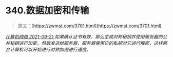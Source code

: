 <!--yml
category: 未分类
date: 0001-01-01 00:00:00
-->

# 340.数据加密和传输

> 原文：[https://zwmst.com/3701.html](https://zwmst.com/3701.html)

   [ *计算机网络* ](https://zwmst.com/%e8%ae%a1%e7%ae%97%e6%9c%ba%e7%bd%91%e7%bb%9c)*[ <time datetime="2021-09-22T01:10:03+08:00"> 2021-09-21 </time> ](https://zwmst.com/3701.html)  如果确认证书有效，那么生成对称秘钥并使用服务器的公共秘钥进行加密。然后发送给服务器，服务器使用它的私钥对它进行解密，这样两台计算机可以开始进行对称加密进行通信。*